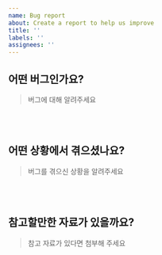 ```yaml
---
name: Bug report
about: Create a report to help us improve
title: ''
labels: ''
assignees: ''
---
```


## 어떤 버그인가요?

> 버그에 대해 알려주세요

<br><br>

## 어떤 상황에서 겪으셨나요?

> 버그를 겪으신 상황을 알려주세요

<br><br>

## 참고할만한 자료가 있을까요?

> 참고 자료가 있다면 첨부해 주세요

<br><br>

